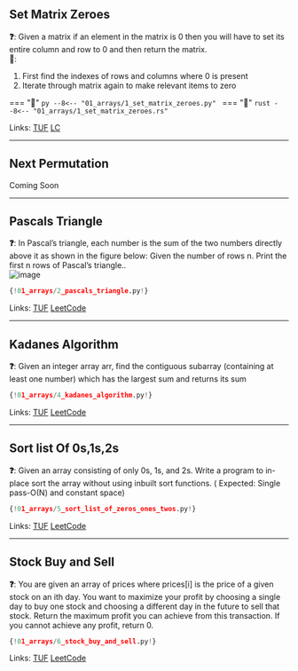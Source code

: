 ## Set Matrix Zeroes

**❓**: Given a matrix if an element in the matrix is 0 then you will have to set its entire column and row to 0 and then return the matrix.<br>
**🧠**:<br>
1. First find the indexes of rows and columns where 0 is present<br>
2. Iterate through matrix again to make relevant items to zero<br>

=== "🐍"
    ```py
    --8<-- "01_arrays/1_set_matrix_zeroes.py"
    ```
=== "🦀"
    ```rust
    --8<-- "01_arrays/1_set_matrix_zeroes.rs"
    ```

Links: [TUF](https://takeuforward.org/data-structure/set-matrix-zero/) [LC](https://leetcode.com/problems/set-matrix-zeroes/)<br>

---

## Next Permutation

Coming Soon

---

## Pascals Triangle

**❓**: In Pascal’s triangle, each number is the sum of the two numbers directly above it as shown in the figure below:
Given the number of rows n. Print the first n rows of Pascal’s triangle..<br>
![image](https://upload.wikimedia.org/wikipedia/commons/0/0d/PascalTriangleAnimated2.gif)

```py
{!01_arrays/2_pascals_triangle.py!}
```

Links: [TUF](https://takeuforward.org/data-structure/program-to-generate-pascals-triangle/) [LeetCode](https://leetcode.com/problems/pascals-triangle/)<br>

---

## Kadanes Algorithm
**❓**: Given an integer array arr, find the contiguous subarray (containing at least one number) which
has the largest sum and returns its sum<br>
```py
{!01_arrays/4_kadanes_algorithm.py!}
```
Links: [TUF](https://takeuforward.org/data-structure/kadanes-algorithm-maximum-subarray-sum-in-an-array/) [LeetCode](https://leetcode.com/problems/maximum-subarray/)

---

## Sort list Of 0s,1s,2s
**❓**: Given an array consisting of only 0s, 1s, and 2s. Write a program to in-place sort the array without using inbuilt sort functions. ( Expected: Single pass-O(N) and constant space)<br>
```py
{!01_arrays/5_sort_list_of_zeros_ones_twos.py!}
```
Links: [TUF](https://takeuforward.org/data-structure/sort-an-array-of-0s-1s-and-2s/) [LeetCode](https://leetcode.com/problems/sort-colors/)

---

## Stock Buy and Sell

**❓**: You are given an array of prices where prices[i] is the price of a given stock on an ith day. You want to maximize your profit by choosing a single day to buy one stock and choosing a different day in the future to sell that stock. Return the maximum profit you can achieve from this transaction. If you cannot achieve any profit, return 0.<br>
```py
{!01_arrays/6_stock_buy_and_sell.py!}
```
Links: [TUF](https://takeuforward.org/data-structure/stock-buy-and-sell/) [LeetCode](https://leetcode.com/problems/best-time-to-buy-and-sell-stock/)